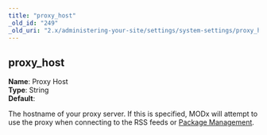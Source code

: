 ```yaml
---
title: "proxy_host"
_old_id: "249"
_old_uri: "2.x/administering-your-site/settings/system-settings/proxy_host"
---
```


proxy\_host
-----------

**Name**: Proxy Host   
**Type**: String   
**Default**:

The hostname of your proxy server. If this is specified, MODx will attempt to use the proxy when connecting to the RSS feeds or [Package Management](developing-in-modx/advanced-development/package-management "Package Management").